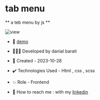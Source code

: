 # tab menu

** a teb menu by js **

![view](https://github.com/danial-barati/tab-menu/assets/104683176/9d469bbe-952d-4104-8e9c-90c5adb2a931)

- 🔗 [demo](https://danial-barati.github.io/portfolio-main/)

- 👩🏻‍💻 Developed by danial barati

- 📆 Created - 2023-10-28

- ✔️ Technologies Used - Html , css , scss

- 💥 Role - Frontend

- 📲 How to reach me : with my [linkedin](https://www.linkedin.com/in/danial-barati-0a9804291/)
